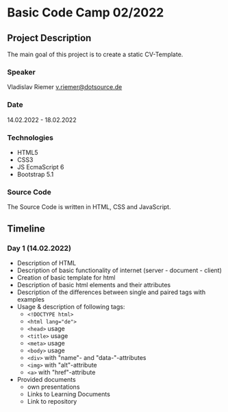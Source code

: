 # Basic Code Camp 02/2022

## Project Description
The main goal of this project is to create a static CV-Template.

### Speaker
Vladislav Riemer <v.riemer@dotsource.de>

### Date
14.02.2022 - 18.02.2022

### Technologies
* HTML5
* CSS3
* JS EcmaScript 6
* Bootstrap 5.1

### Source Code
The Source Code is written in HTML, CSS and JavaScript.

## Timeline
### Day 1 (14.02.2022)
* Description of HTML
* Description of basic functionality of internet (server - document - client)
* Creation of basic template for html
* Description of basic html elements and their attributes
* Description of the differences between single and paired tags with examples
* Usage & description of following tags:
    * `<!DOCTYPE html>`
    * `<html lang="de">`
    * `<head>` usage
    * `<title>` usage
    * `<meta>` usage
    * `<body>` usage
    * `<div>` with "name"- and "data-"-attributes
    * `<img>` with "alt"-attribute
    * `<a>` with "href"-attribute
* Provided documents
    * own presentations
    * Links to Learning Documents
    * Link to repository
